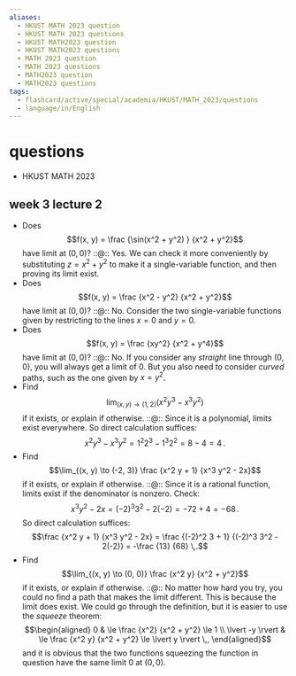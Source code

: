 ```yaml
---
aliases:
  - HKUST MATH 2023 question
  - HKUST MATH 2023 questions
  - HKUST MATH2023 question
  - HKUST MATH2023 questions
  - MATH 2023 question
  - MATH 2023 questions
  - MATH2023 question
  - MATH2023 questions
tags:
  - flashcard/active/special/academia/HKUST/MATH_2023/questions
  - language/in/English
---
```


# questions

- HKUST MATH 2023

## week 3 lecture 2

- Does $$f(x, y) = \frac {\sin(x^2 + y^2) } {x^2 + y^2}$$ have limit at $(0, 0)$? ::@:: Yes. We can check it more conveniently by substituting $z = x^2 + y^2$ to make it a single-variable function, and then proving its limit exist. <!--SR:!2025-03-04,4,270!2025-03-04,4,270-->
- Does $$f(x, y) = \frac {x^2 - y^2} {x^2 + y^2}$$ have limit at $(0, 0)$? ::@:: No. Consider the two single-variable functions given by restricting to the lines $x = 0$ and $y = 0$. <!--SR:!2025-03-04,4,270!2025-03-04,4,270-->
- Does $$f(x, y) = \frac {xy^2} {x^2 + y^4}$$ have limit at $(0, 0)$? ::@:: No. If you consider any _straight_ line through $(0, 0)$, you will always get a limit of 0. But you also need to consider _curved_ paths, such as the one given by $x = y^2$. <!--SR:!2025-03-04,4,270!2025-03-04,4,270-->
- Find $$\lim_{(x, y) \to (1, 2)} \left(x^2 y^3 - x^3 y^2 \right)$$ if it exists, or explain if otherwise. ::@:: Since it is a polynomial, limits exist everywhere. So direct calculation suffices: $$x^2 y^3 - x^3 y^2 = 1^2 2^3 - 1^3 2^2 = 8 - 4 = 4 \,.$$ <!--SR:!2025-03-04,4,270!2025-03-04,4,270-->
- Find $$\lim_{(x, y) \to (-2, 3)} \frac {x^2 y + 1} {x^3 y^2 - 2x}$$ if it exists, or explain if otherwise. ::@:: Since it is a rational function, limits exist if the denominator is nonzero. Check: $$x^3 y^2 - 2x = (-2)^3 3^2 - 2(-2) = -72 + 4 = -68 \,.$$ So direct calculation suffices: $$\frac {x^2 y + 1} {x^3 y^2 - 2x} = \frac {(-2)^2 3 + 1} {(-2)^3 3^2 - 2(-2)} = -\frac {13} {68} \,.$$ <!--SR:!2025-03-04,4,270!2025-03-04,4,270-->
- Find $$\lim_{(x, y) \to (0, 0)} \frac {x^2 y} {x^2 + y^2}$$ if it exists, or explain if otherwise. ::@:: No matter how hard you try, you could no find a path that makes the limit different. This is because the limit does exist. We could go through the definition, but it is easier to use the _squeeze_ theorem: $$\begin{aligned} 0 & \le \frac {x^2} {x^2 + y^2} \le 1 \\ \lvert -y \rvert & \le \frac {x^2 y} {x^2 + y^2} \le \lvert y \rvert \,, \end{aligned}$$ and it is obvious that the two functions squeezing the function in question have the same limit $0$ at $(0, 0)$. <!--SR:!2025-03-04,4,270!2025-03-04,4,270-->
